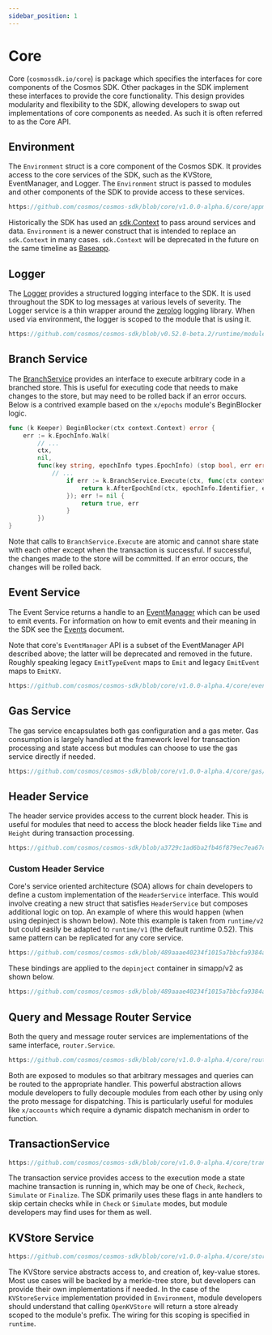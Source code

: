 ```yaml
---
sidebar_position: 1
---
```


# Core

Core (`cosmossdk.io/core`) is package which specifies the interfaces for core components of the Cosmos SDK.  Other packages in the SDK implement these interfaces to provide the core functionality.  This design
provides modularity and flexibility to the SDK, allowing developers to swap out implementations
of core components as needed.  As such it is often referred to as the Core API.

## Environment

The `Environment` struct is a core component of the Cosmos SDK.  It provides access to the core
services of the SDK, such as the KVStore, EventManager, and Logger.  The `Environment` struct is
passed to modules and other components of the SDK to provide access to these services.

```go reference
https://github.com/cosmos/cosmos-sdk/blob/core/v1.0.0-alpha.6/core/appmodule/v2/environment.go#L16-L29
```

Historically the SDK has used an [sdk.Context](https://docs.cosmos.network/v0.50/learn/advanced/context) to pass around services and data.
`Environment` is a newer construct that is intended to replace an `sdk.Context` in many cases.
`sdk.Context` will be deprecated in the future on the same timeline as [Baseapp](00-baseapp.md).

## Logger

The [Logger](https://pkg.go.dev/cosmossdk.io/log) provides a structured logging interface to the SDK.  It is used throughout the SDK to log messages at various levels of severity.  The Logger service is a thin wrapper around the [zerolog](https://github.com/rs/zerolog) logging library.
When used via environment, the logger is scoped to the module that is using it.

```go reference
https://github.com/cosmos/cosmos-sdk/blob/v0.52.0-beta.2/runtime/module.go#L274
```

## Branch Service

The [BranchService](https://pkg.go.dev/cosmossdk.io/core/branch#Service.Execute) provides an
interface to execute arbitrary code in a branched store.  This is useful for executing code
that needs to make changes to the store, but may need to be rolled back if an error occurs.
Below is a contrived example based on the `x/epochs` module's BeginBlocker logic.

```go
func (k Keeper) BeginBlocker(ctx context.Context) error {
	err := k.EpochInfo.Walk(
        // ...
		ctx,
		nil,
		func(key string, epochInfo types.EpochInfo) (stop bool, err error) {
            // ...  
				if err := k.BranchService.Execute(ctx, func(ctx context.Context) error {
					return k.AfterEpochEnd(ctx, epochInfo.Identifier, epochInfo.CurrentEpoch)
                }); err != nil {
                    return true, err
                }
        })
}
```

Note that calls to `BranchService.Execute` are atomic and cannot share state with each other
except when the transaction is successful. If successful, the changes made to the store will be
committed.  If an error occurs, the changes will be rolled back.

## Event Service

The Event Service returns a handle to an [EventManager](https://pkg.go.dev/cosmossdk.io/core@v1.0.0-alpha.4/event#Manager) 
which can be used to emit events.  For information on how to emit events and their meaning
in the SDK see the [Events](08-events.md) document.

Note that core's `EventManager` API is a subset of the EventManager API described above; the
latter will be deprecated and removed in the future.  Roughly speaking legacy `EmitTypeEvent`
maps to `Emit` and legacy `EmitEvent` maps to `EmitKV`.

```go reference
https://github.com/cosmos/cosmos-sdk/blob/core/v1.0.0-alpha.4/core/event/service.go#L18-L29
```

## Gas Service

The gas service encapsulates both gas configuration and a gas meter.  Gas consumption is largely
handled at the framework level for transaction processing and state access but modules can
choose to use the gas service directly if needed.

```go reference
https://github.com/cosmos/cosmos-sdk/blob/core/v1.0.0-alpha.4/core/gas/service.go#L26-L54
```

## Header Service

The header service provides access to the current block header.  This is useful for modules that
need to access the block header fields like `Time` and `Height` during transaction processing.

```go reference
https://github.com/cosmos/cosmos-sdk/blob/a3729c1ad6ba2fb46f879ec7ea67c3afc02e9859/core/header/service.go#L11-L23
```

### Custom Header Service

Core's service oriented architecture (SOA) allows for chain developers to define a custom
implementation of the `HeaderService` interface.  This would involve creating a new struct that
satisfies `HeaderService` but composes additional logic on top.  An example of where this would
happen (when using depinject is shown below).  Note this example is taken from `runtime/v2` but
could easily be adapted to `runtime/v1` (the default runtime 0.52).  This same pattern can be
replicated for any core service.

```go reference
https://github.com/cosmos/cosmos-sdk/blob/489aaae40234f1015a7bbcfa9384a89dc8de8153/runtime/v2/module.go#L262-L288
```

These bindings are applied to the `depinject` container in simapp/v2 as shown below.

```go reference
https://github.com/cosmos/cosmos-sdk/blob/489aaae40234f1015a7bbcfa9384a89dc8de8153/simapp/v2/app_di.go#L72-L74
```

## Query and Message Router Service

Both the query and message router services are implementations of the same interface, `router.Service`.

```go reference
https://github.com/cosmos/cosmos-sdk/blob/core/v1.0.0-alpha.4/core/router/service.go#L11-L16
```

Both are exposed to modules so that arbitrary messages and queries can be routed to the
appropriate handler.  This powerful abstraction allows module developers to fully decouple
modules from each other by using only the proto message for dispatching.   This is particularly
useful for modules like `x/accounts` which require a dynamic dispatch mechanism in order to
function.

## TransactionService

```go reference
https://github.com/cosmos/cosmos-sdk/blob/core/v1.0.0-alpha.4/core/transaction/service.go#L21-L25
```

The transaction service provides access to the execution mode a state machine transaction is
running in, which may be one of `Check`, `Recheck`, `Simulate` or `Finalize`.  The SDK primarily
uses these flags in ante handlers to skip certain checks while in `Check` or `Simulate` modes,
but module developers may find uses for them as well.

## KVStore Service

```go reference
https://github.com/cosmos/cosmos-sdk/blob/core/v1.0.0-alpha.4/core/store/service.go#L5-L11
```

The KVStore service abstracts access to, and creation of, key-value stores.  Most use cases will
be backed by a merkle-tree store, but developers can provide their own implementations if
needed.  In the case of the `KVStoreService` implementation provided in `Environment`, module
developers should understand that calling `OpenKVStore` will return a store already scoped to
the module's prefix.  The wiring for this scoping is specified in `runtime`.

